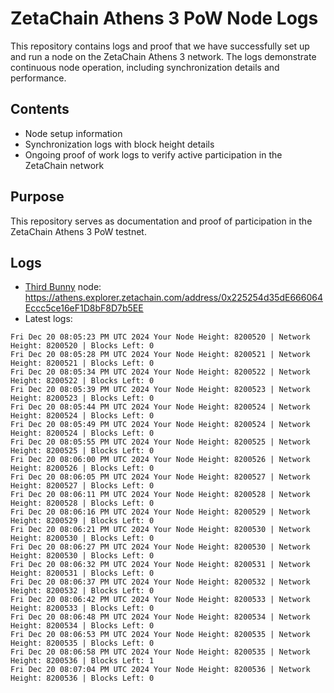 # ZetaChain Athens 3 PoW Node Logs
This repository contains logs and proof that we have successfully set up and run a node on the ZetaChain Athens 3 network. The logs demonstrate continuous node operation, including synchronization details and performance.

## Contents
- Node setup information
- Synchronization logs with block height details
- Ongoing proof of work logs to verify active participation in the ZetaChain network

## Purpose
This repository serves as documentation and proof of participation in the ZetaChain Athens 3 PoW testnet.

## Logs

- [Third Bunny](https://thirdbunny.xyz/) node: https://athens.explorer.zetachain.com/address/0x225254d35dE666064Eccc5ce16eF1D8bF8D7b5EE
- Latest logs:
```
Fri Dec 20 08:05:23 PM UTC 2024 Your Node Height: 8200520 | Network Height: 8200520 | Blocks Left: 0
Fri Dec 20 08:05:28 PM UTC 2024 Your Node Height: 8200521 | Network Height: 8200521 | Blocks Left: 0
Fri Dec 20 08:05:34 PM UTC 2024 Your Node Height: 8200522 | Network Height: 8200522 | Blocks Left: 0
Fri Dec 20 08:05:39 PM UTC 2024 Your Node Height: 8200523 | Network Height: 8200523 | Blocks Left: 0
Fri Dec 20 08:05:44 PM UTC 2024 Your Node Height: 8200524 | Network Height: 8200524 | Blocks Left: 0
Fri Dec 20 08:05:49 PM UTC 2024 Your Node Height: 8200524 | Network Height: 8200524 | Blocks Left: 0
Fri Dec 20 08:05:55 PM UTC 2024 Your Node Height: 8200525 | Network Height: 8200525 | Blocks Left: 0
Fri Dec 20 08:06:00 PM UTC 2024 Your Node Height: 8200526 | Network Height: 8200526 | Blocks Left: 0
Fri Dec 20 08:06:05 PM UTC 2024 Your Node Height: 8200527 | Network Height: 8200527 | Blocks Left: 0
Fri Dec 20 08:06:11 PM UTC 2024 Your Node Height: 8200528 | Network Height: 8200528 | Blocks Left: 0
Fri Dec 20 08:06:16 PM UTC 2024 Your Node Height: 8200529 | Network Height: 8200529 | Blocks Left: 0
Fri Dec 20 08:06:21 PM UTC 2024 Your Node Height: 8200530 | Network Height: 8200530 | Blocks Left: 0
Fri Dec 20 08:06:27 PM UTC 2024 Your Node Height: 8200530 | Network Height: 8200530 | Blocks Left: 0
Fri Dec 20 08:06:32 PM UTC 2024 Your Node Height: 8200531 | Network Height: 8200531 | Blocks Left: 0
Fri Dec 20 08:06:37 PM UTC 2024 Your Node Height: 8200532 | Network Height: 8200532 | Blocks Left: 0
Fri Dec 20 08:06:42 PM UTC 2024 Your Node Height: 8200533 | Network Height: 8200533 | Blocks Left: 0
Fri Dec 20 08:06:48 PM UTC 2024 Your Node Height: 8200534 | Network Height: 8200534 | Blocks Left: 0
Fri Dec 20 08:06:53 PM UTC 2024 Your Node Height: 8200535 | Network Height: 8200535 | Blocks Left: 0
Fri Dec 20 08:06:58 PM UTC 2024 Your Node Height: 8200535 | Network Height: 8200536 | Blocks Left: 1
Fri Dec 20 08:07:04 PM UTC 2024 Your Node Height: 8200536 | Network Height: 8200536 | Blocks Left: 0
```
